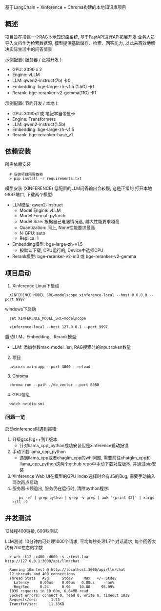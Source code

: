 基于LangChain + Xinference + Chroma构建的本地知识库项目

## 概述
项目旨在搭建一个RAG本地知识库系统, 基于FastAPI进行API拓展开发
业务人员导入文档作为检索数据源, 模型提供基础储存、检索、回答能力, 以此来高效地解决实际生活中的问答情景

示例配置( 服务器 / 正常开发 ):
- GPU: 3090 x 2
- Engine: vLLM
- LLM:       qwen2-instruct(7b)          卡0
- Embedding: bge-large-zh-v1.5    (1.5G) 卡1
- Rerank:    bge-reranker-v2-gemma(11G)  卡1

示例配置( 节约开发 / 本地 ):
- GPU: 3090x1 或 笔记本自带显卡
- Engine: Transformers
- LLM:       qwen2-instruct(1.5b)
- Embedding: bge-large-zh-v1.5
- Rerank:    bge-reranker-base_v1
## 依赖安装
所需依赖安装
```
  # 安装项目所需依赖
  > pip install -r requirements.txt
```

模型安装 (XINFERENCE)
低配置的LLM问答输出会较慢, 这是正常的
打开本地9997端口, 下载两个模型:
   - LLM模型: qwen2-instruct
     - Model Engine: vLLM
     - Model Format: pytorch
     - Model Size: 根据自己电脑情况选, 越大性能要求越高
     - Quantization: 同上, None性能要求最高
     - N-GPU: auto
     - Replica: 1
   - Embedding模型: bge-large-zh-v1.5
     - 按默认下载, CPU运行的, Device中选择CPU
   - Rerank模型: bge-reranker-v2-m3 或 bge-reranker-v2-gemma

## 项目启动

1. Xinference
Linux下启动
```
  XINFERENCE_MODEL_SRC=modelscope xinference-local --host 0.0.0.0 --port 9997
```
windows下启动
```
  set XINFERENCE_MODEL_SRC=modelscope
```
```
  xinference-local --host 127.0.0.1 --port 9997
```

启动LLM、Embedding、Rerank模型:
- LLM: 添加参数max_model_len, RAG搜索时的input token数量

2. 项目
```
  uvicorn main:app --port 3000 --reload
```


3. Chroma
```
  chroma run --path ./db_vector --port 8080
```

4. GPU信息
```
  watch nvidia-smi
```

### 问题一览
启动xinference时遇到报错:
1. 升级gcc和g++到11版本
   - 针对llama_cpp_python成功安装但是xinference启动报错
2. 手动下载llama_cpp_python
   - 遇到llama_cpp或者chaglm_cpp的whl问题, 需要前往chatglm_cpp和llama_cpp_python这两个github repo中手动下载对应版本, 并通过pip安装
3. Xinference Web UI在模型的GPU Index选择时会有JS的Bug, 需要手动输入两次再点启动
4. 服务器卡顿退出, 服务仍在运行时, 清除python程序:
   ```
      ps -ef | grep python | grep -v grep | awk '{print $2}' | xargs kill -9
   ```

## 并发测试
12线程400链接, 600秒测试

LLM测试: 10分钟内可处理1000个请求, 平均每秒处理1.7个对话请求, 每个回答大约有700左右的字数
```
  > wrk -t12 -c400 -d600 -s ./test.lua http://127.0.0.1:3000/api/llm/chat

  Running 10m test @ http://localhost:3000/api/llm/chat
  12 threads and 400 connections
  Thread Stats   Avg      Stdev     Max   +/- Stdev
    Latency     0.00us    0.00us   0.00us    -nan%
    Req/Sec     0.24      0.96    10.00     95.09%
  1039 requests in 10.00m, 6.64MB read
  Socket errors: connect 0, read 0, write 0, timeout 1039
  Requests/sec:      1.73
  Transfer/sec:     11.33KB
```